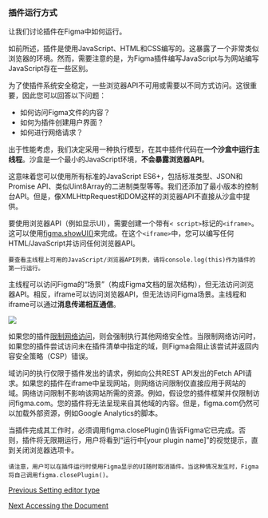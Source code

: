 ### 插件运行方式

让我们讨论插件在Figma中如何运行。

如前所述，插件是使用JavaScript、HTML和CSS编写的。这暴露了一个非常类似浏览器的环境。然而，需要注意的是，为Figma插件编写JavaScript与为网站编写JavaScript存在一些区别。

为了使插件系统安全稳定，一些浏览器API不可用或需要以不同方式访问。这很重要，因此您可以回答以下问题：

* 如何访问Figma文件的内容？
* 如何为插件创建用户界面？
* 如何进行网络请求？

出于性能考虑，我们决定采用一种执行模型，在其中插件代码在**一个沙盒中运行主线程**。沙盒是一个最小的JavaScript环境，**不会暴露浏览器API**。

这意味着您可以使用所有标准的JavaScript ES6+，包括标准类型、JSON和Promise API、类似Uint8Array的二进制类型等等。我们还添加了最小版本的控制台API。但是，像XMLHttpRequest和DOM这样的浏览器API不直接从沙盒中提供。

要使用浏览器API（例如显示UI），需要创建一个带有`< script>`标记的`<iframe>`。这可以使用[figma.showUI()](https://www.figma.com/plugin-docs/creating-ui/)来完成。在这个`<iframe>`中，您可以编写任何HTML/JavaScript并访问任何浏览器API。

```
要查看主线程上可用的JavaScript/浏览器API列表，请将console.log(this)作为插件的第一行运行。
```

主线程可以访问Figma的“场景”（构成Figma文档的层次结构），但无法访问浏览器API。相反，iframe可以访问浏览器API，但无法访问Figma场景。主线程和iframe可以通过**消息传递相互通信**。

![](https://static.figma.com/uploads/04c4c6293fce2a7fe67bccd385ee5ab998705780)

如果您的插件[限制网络访问](https://www.figma.com/plugin-docs/manifest/#networkaccess)，则会强制执行其他网络安全性。当限制网络访问时，如果您的插件尝试访问未在插件清单中指定的域，则Figma会阻止该尝试并返回内容安全策略（CSP）错误。

域访问的执行仅限于插件发出的请求，例如向公共REST API发出的Fetch API请求。如果您的插件在iframe中呈现网站，则网络访问限制仅直接应用于网站的域。网络访问限制不影响该网站所需的资源。例如，假设您的插件框架并仅限制访问figma.com。您的插件将无法呈现来自其他域的内容。但是，figma.com仍然可以加载外部资源，例如Google Analytics的脚本。

当插件完成其工作时，必须调用figma.closePlugin()告诉Figma它已完成。否则，插件将无限期运行，用户将看到“运行中[your plugin name]”的视觉提示，直到关闭浏览器选项卡。

```
请注意，用户可以在插件运行时使用Figma显示的UI随时取消插件。当这种情况发生时，Figma将自己调用figma.closePlugin()。
```


[Previous
Setting editor type](https://www.figma.com/plugin-docs/setting-editor-type/)

[Next
Accessing the Document](./accessing-document.md)
